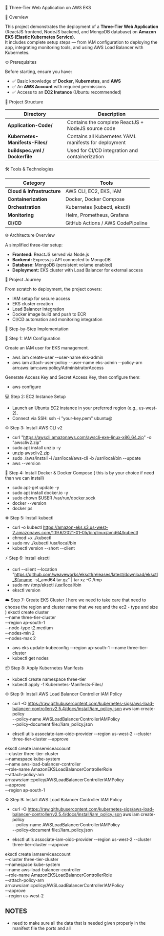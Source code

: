 🚀 Three-Tier Web Application on AWS EKS  

🧩 Overview  

This project demonstrates the deployment of a **Three-Tier Web Application** (ReactJS frontend, NodeJS backend, and MongoDB database) on **Amazon EKS (Elastic Kubernetes Service)**.  
It includes complete setup steps — from IAM configuration to deploying the app, integrating monitoring tools, and using AWS Load Balancer with Kubernetes.  


⚙️ Prerequisites  

Before starting, ensure you have:  
- ✅ Basic knowledge of **Docker**, **Kubernetes**, and **AWS**  
- ✅ An **AWS Account** with required permissions  
- ✅ Access to an **EC2 Instance** (Ubuntu recommended)  

📁 Project Structure  

| Directory | Description |
|------------|-------------|
| **Application-Code/** | Contains the complete ReactJS + NodeJS source code |
| **Kubernetes-Manifests-Files/** | Contains all Kubernetes YAML manifests for deployment |
| **buildspec.yml / Dockerfile** | Used for CI/CD integration and containerization |

🛠️ Tools & Technologies  

| Category | Tools |
|-----------|--------|
| **Cloud & Infrastructure** | AWS CLI, EC2, EKS, IAM |
| **Containerization** | Docker, Docker Compose |
| **Orchestration** | Kubernetes (kubectl, eksctl) |
| **Monitoring** | Helm, Prometheus, Grafana |
| **CI/CD** | GitHub Actions / AWS CodePipeline |

 🌐 Architecture Overview  

A simplified three-tier setup:  
- **Frontend:** ReactJS served via Node.js  
- **Backend:** Express.js API connected to MongoDB  
- **Database:** MongoDB (persistent volume enabled)  
- **Deployment:** EKS cluster with Load Balancer for external access  

🚀 Project Journey  

From scratch to deployment, the project covers:  
- IAM setup for secure access  
- EKS cluster creation  
- Load Balancer integration  
- Docker image build and push to ECR  
- CI/CD automation and monitoring integration  


🧭 Step-by-Step Implementation  

🪪 Step 1: IAM Configuration  

Create an IAM user for EKS management.  

-  aws iam create-user --user-name eks-admin
-  aws iam attach-user-policy --user-name eks-admin --policy-arn arn:aws:iam::aws:policy/AdministratorAccess

 Generate Access Key and Secret Access Key, then configure them:

- aws configure


💻 Step 2: EC2 Instance Setup

 - Launch an Ubuntu EC2 instance in your preferred region (e.g., us-west-2).
 - Connect via SSH: ssh -i "your-key.pem" ubuntu@<public-ip>

⚙️ Step 3: Install AWS CLI v2

- curl "https://awscli.amazonaws.com/awscli-exe-linux-x86_64.zip" -o "awscliv2.zip"
- sudo apt install unzip -y
- unzip awscliv2.zip
- sudo ./aws/install -i /usr/local/aws-cli -b /usr/local/bin --update
- aws --version

🐳 Step 4: Install Docker & Docker Compose  ( this is by your choice if need than we can install) 

- sudo apt-get update -y
- sudo apt install docker.io -y
- sudo chown $USER /var/run/docker.sock
- docker --version
- docker ps

☸️ Step 5: Install kubectl

- curl -o kubectl https://amazon-eks.s3.us-west-2.amazonaws.com/1.19.6/2021-01-05/bin/linux/amd64/kubectl
- chmod +x ./kubectl
- sudo mv ./kubectl /usr/local/bin
- kubectl version --short --client

⚡ Step 6: Install eksctl

- curl --silent --location "https://github.com/weaveworks/eksctl/releases/latest/download/eksctl_$(uname -s)_amd64.tar.gz" | tar xz -C /tmp
- sudo mv /tmp/eksctl /usr/local/bin
- eksctl version

☁️ Step 7: Create EKS Cluster  ( here we need to take care that need to choose the region and cluster name that we req and the ec2 - type and size )
eksctl create cluster \
  --name three-tier-cluster \
  --region ap-south-1 \
  --node-type t2.medium \
  --nodes-min 2 \
  --nodes-max 2

- aws eks update-kubeconfig --region ap-south-1 --name three-tier-cluster
- kubectl get nodes

📦 Step 8: Apply Kubernetes Manifests

- kubectl create namespace three-tier
- kubectl apply -f Kubernetes-Manifests-Files/

⚙️ Step 9: Install AWS Load Balancer Controller IAM Policy

- curl -O https://raw.githubusercontent.com/kubernetes-sigs/aws-load-balancer-controller/v2.5.4/docs/install/iam_policy.json
aws iam create-policy \
  --policy-name AWSLoadBalancerControllerIAMPolicy \
  --policy-document file://iam_policy.json

- eksctl utils associate-iam-oidc-provider --region us-west-2 --cluster three-tier-cluster --approve

eksctl create iamserviceaccount \
  --cluster three-tier-cluster \
  --namespace kube-system \
  --name aws-load-balancer-controller \
  --role-name AmazonEKSLoadBalancerControllerRole \
  --attach-policy-arn arn:aws:iam::<your-account-id>:policy/AWSLoadBalancerControllerIAMPolicy \
  --approve \
  --region ap-south-1


⚙️ Step 9: Install AWS Load Balancer Controller IAM Policy

- curl -O https://raw.githubusercontent.com/kubernetes-sigs/aws-load-balancer-controller/v2.5.4/docs/install/iam_policy.json
aws iam create-policy \
  --policy-name AWSLoadBalancerControllerIAMPolicy \
  --policy-document file://iam_policy.json

- eksctl utils associate-iam-oidc-provider --region us-west-2 --cluster three-tier-cluster --approve

eksctl create iamserviceaccount \
  --cluster three-tier-cluster \
  --namespace kube-system \
  --name aws-load-balancer-controller \
  --role-name AmazonEKSLoadBalancerControllerRole \
  --attach-policy-arn arn:aws:iam::<your-account-id>:policy/AWSLoadBalancerControllerIAMPolicy \
  --approve \
  --region us-west-2

## NOTES 

- need to make sure all the data that is needed given properly in the manifest file the ports and all 
